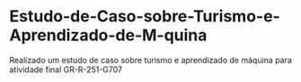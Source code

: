 # Estudo-de-Caso-sobre-Turismo-e-Aprendizado-de-M-quina
Realizado um estudo de caso sobre turismo e aprendizado de máquina  para atividade final GR-R-251-G707
